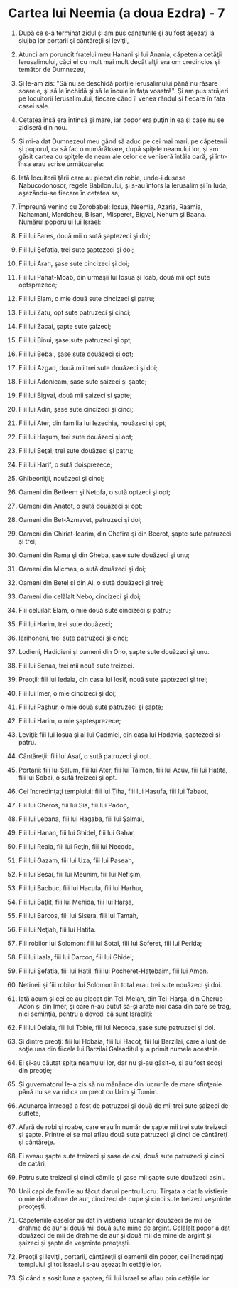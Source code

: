 # Cartea lui Neemia (a doua Ezdra) - 7

1. După ce s-a terminat zidul şi am pus canaturile şi au fost aşezaţi la slujba lor portarii şi cântăreţii şi leviţii, 

2. Atunci am poruncit fratelui meu Hanani şi lui Anania, căpetenia cetăţii Ierusalimului, căci el cu mult mai mult decât alţii era om credincios şi temător de Dumnezeu, 

3. Şi le-am zis: "Să nu se deschidă porţile Ierusalimului până nu răsare soarele, şi să le închidă şi să le încuie în faţa voastră". Şi am pus străjeri pe locuitorii Ierusalimului, fiecare când îi venea rândul şi fiecare în fata casei sale. 

4. Cetatea însă era întinsă şi mare, iar popor era puţin în ea şi case nu se zidiseră din nou. 

5. Şi mi-a dat Dumnezeul meu gând să aduc pe cei mai mari, pe căpetenii şi poporul, ca să fac o numărătoare, după spiţele neamului lor, şi am găsit cartea cu spiţele de neam ale celor ce veniseră întâia oară, şi într-însa erau scrise următoarele: 

6. Iată locuitorii ţării care au plecat din robie, unde-i dusese Nabucodonosor, regele Babilonului, şi s-au întors la Ierusalim şi în Iuda, aşezându-se fiecare în cetatea sa, 

7. Împreună venind cu Zorobabel: Iosua, Neemia, Azaria, Raamia, Nahamani, Mardoheu, Bilşan, Misperet, Bigvai, Nehum şi Baana. Numărul poporului lui Israel: 

8. Fiii lui Fares, două mii o sută şaptezeci şi doi; 

9. Fiii lui Şefatia, trei sute şaptezeci şi doi; 

10. Fiii lui Arah, şase sute cincizeci şi doi; 

11. Fiii lui Pahat-Moab, din urmaşii lui Iosua şi Ioab, două mii opt sute optsprezece; 

12. Fiii lui Elam, o mie două sute cincizeci şi patru; 

13. Fiii lui Zatu, opt sute patruzeci şi cinci; 

14. Fiii lui Zacai, şapte sute şaizeci; 

15. Fiii lui Binui, şase sute patruzeci şi opt; 

16. Fiii lui Bebai, şase sute douăzeci şi opt; 

17. Fiii lui Azgad, două mii trei sute douăzeci şi doi; 

18. Fiii lui Adonicam, şase sute şaizeci şi şapte; 

19. Fiii lui Bigvai, două mii şaizeci şi şapte; 

20. Fiii lui Adin, şase sute cincizeci şi cinci; 

21. Fiii lui Ater, din familia lui Iezechia, nouăzeci şi opt; 

22. Fiii lui Haşum, trei sute douăzeci şi opt; 

23. Fiii lui Beţai, trei sute douăzeci şi patru; 

24. Fiii lui Harif, o sută doisprezece; 

25. Ghibeoniţii, nouăzeci şi cinci; 

26. Oameni din Betleem şi Netofa, o sută optzeci şi opt; 

27. Oameni din Anatot, o sută douăzeci şi opt; 

28. Oameni din Bet-Azmavet, patruzeci şi doi; 

29. Oameni din Chiriat-Iearim, din Chefira şi din Beerot, şapte sute patruzeci şi trei; 

30. Oameni din Rama şi din Gheba, şase sute douăzeci şi unu; 

31. Oameni din Micmas, o sută douăzeci şi doi; 

32. Oameni din Betel şi din Ai, o sută douăzeci şi trei; 

33. Oameni din celălalt Nebo, cincizeci şi doi; 

34. Fiii celuilalt Elam, o mie două sute cincizeci şi patru; 

35. Fiii lui Harim, trei sute douăzeci; 

36. Ierihoneni, trei sute patruzeci şi cinci; 

37. Lodieni, Hadidieni şi oameni din Ono, şapte sute douăzeci şi unu. 

38. Fiii lui Senaa, trei mii nouă sute treizeci. 

39. Preoţii: fiii lui Iedaia, din casa lui Iosif, nouă sute şaptezeci şi trei; 

40. Fiii lui Imer, o mie cincizeci şi doi; 

41. Fiii lui Paşhur, o mie două sute patruzeci şi şapte; 

42. Fiii lui Harim, o mie şaptesprezece; 

43. Leviţii: fiii lui Iosua şi ai lui Cadmiel, din casa lui Hodavia, şaptezeci şi patru. 

44. Cântăreţii: fiii lui Asaf, o sută patruzeci şi opt. 

45. Portarii: fiii lui Şalum, fiii lui Ater, fiii lui Talmon, fiii lui Acuv, fiii lui Hatita, fiii lui Şobai, o sută treizeci şi opt. 

46. Cei încredinţaţi templului: fiii lui Ţiha, fiii lui Hasufa, fiii lui Tabaot, 

47. Fiii lui Cheros, fiii lui Sia, fiii lui Padon, 

48. Fiii lui Lebana, fiii lui Hagaba, fiii lui Şalmai, 

49. Fiii lui Hanan, fiii lui Ghidel, fiii lui Gahar, 

50. Fiii lui Reaia, fiii lui Reţin, fiii lui Necoda, 

51. Fiii lui Gazam, fiii lui Uza, fiii lui Paseah, 

52. Fiii lui Besai, fiii lui Meunim, fiii lui Nefişim, 

53. Fiii lui Bacbuc, fiii lui Hacufa, fiii lui Harhur, 

54. Fiii lui Baţlit, fiii lui Mehida, fiii lui Harşa, 

55. Fiii lui Barcos, fiii lui Sisera, fiii lui Tamah, 

56. Fiii lui Neţiah, fiii lui Hatifa. 

57. Fiii robilor lui Solomon: fiii lui Sotai, fiii lui Soferet, fiii lui Perida; 

58. Fiii lui Iaala, fiii lui Darcon, fiii lui Ghidel; 

59. Fiii lui Şefatia, fiii lui Hatil, fiii lui Pocheret-Haţebaim, fiii lui Amon. 

60. Netineii şi fiii robilor lui Solomon în total erau trei sute nouăzeci şi doi. 

61. Iată acum şi cei ce au plecat din Tel-Melah, din Tel-Harşa, din Cherub-Adon şi din Imer, şi care n-au putut să-şi arate nici casa din care se trag, nici seminţia, pentru a dovedi că sunt Israeliţi: 

62. Fiii lui Delaia, fiii lui Tobie, fiii lui Necoda, şase sute patruzeci şi doi. 

63. Şi dintre preoţi: fiii lui Hobaia, fiii lui Hacoţ, fiii lui Barzilai, care a luat de soţie una din fiicele lui Barzilai Galaaditul şi a primit numele acesteia. 

64. Ei şi-au căutat spiţa neamului lor, dar nu şi-au găsit-o, şi au fost scoşi din preoţie; 

65. Şi guvernatorul le-a zis să nu mănânce din lucrurile de mare sfinţenie până nu se va ridica un preot cu Urim şi Tumim. 

66. Adunarea întreagă a fost de patruzeci şi două de mii trei sute şaizeci de suflete, 

67. Afară de robi şi roabe, care erau în număr de şapte mii trei sute treizeci şi şapte. Printre ei se mai aflau două sute patruzeci şi cinci de cântăreţi şi cântăreţe. 

68. Ei aveau şapte sute treizeci şi şase de cai, două sute patruzeci şi cinci de catâri, 

69. Patru sute treizeci şi cinci cămile şi şase mii şapte sute douăzeci asini. 

70. Unii capi de familie au făcut daruri pentru lucru. Tirşata a dat la vistierie o mie de drahme de aur, cincizeci de cupe şi cinci sute treizeci veşminte preoţeşti. 

71. Căpeteniile caselor au dat în vistieria lucrărilor douăzeci de mii de drahme de aur şi două mii două sute mine de argint. Celălalt popor a dat douăzeci de mii de drahme de aur şi două mii de mine de argint şi şaizeci şi şapte de veşminte preoţeşti. 

72. Preoţii şi leviţii, portarii, cântăreţii şi oamenii din popor, cei încredinţaţi templului şi tot Israelul s-au aşezat în cetăţile lor. 

73. Şi când a sosit luna a şaptea, fiii lui Israel se aflau prin cetăţile lor. 

